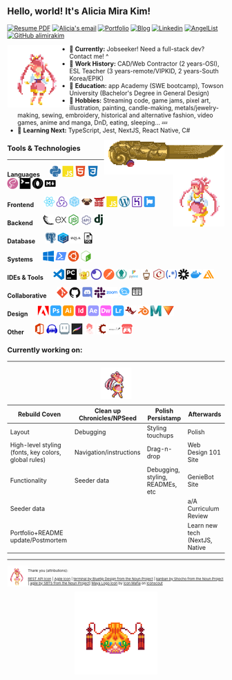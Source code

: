 ## Hello, world! It's Alicia Mira Kim!
<!-- TODO: Badges, picture, project previews/links -->

<a href="Kim_Mira_Alicia_Resume.pdf" download>![Resume PDF](https://img.shields.io/badge/-Resume-f00?style=flat-square&logo=adobe&logoColor=white)</a>
[![Alicia's email](https://img.shields.io/badge/email-ea4335?style=flat-square&logo=gmail&logoColor=white&link=mailto:alicia.mira.kim@gmail.com)](mailto:alicia.mira.kim@gmail.com)
[![Portfolio](https://img.shields.io/badge/-❤_Portfolio-fd4?style=flat-square&logo=a&logoColor=white&link=https://alimirakim.github.io/)](https://alimirakim.github.io)
[![Blog](https://img.shields.io/badge/-Blog-21759b?style=flat-square&logo=WordPress&logoColor=white&link=https://aliciamirakim.com/)](https://aliciamirakim.com)
[![Linkedin](https://img.shields.io/badge/-LinkedIn-0077b5?style=flat-square&logo=Linkedin&logoColor=white&link=https://www.linkedin.com/in/alicia-mira-kim-416a0a41//)](https://www.linkedin.com/in/alicia-mira-kim-416a0a41)
[![AngelList](https://img.shields.io/badge/-AngelList-black?style=flat-square&logo=AngelList&logoColor=white&link=https://angel.co/u/alicia-mira-kim)](https://angel.co/u/alicia-mira-kim)
[![GitHub alimirakim](https://img.shields.io/github/followers/alimirakim?label=follow&style=social)](https://github.com/alimirakim)

<img src="icons/_pygma.gif" align="left">

- 💬 **Currently:** Jobseeker! Need a full-stack dev? Contact me! ^
- 💼 **Work History:** CAD/Web Contractor (2 years-OSI), ESL Teacher (3 years-remote/VIPKID, 2 years-South Korea/EPIK) 
- 🍎 **Education:** app Academy (SWE bootcamp), Towson University (Bachelor's Degree in General Design)
- 🎨 **Hobbies:** Streaming code, game jams, pixel art, illustration, painting, candle-making, metals/jewelry-making, sewing, embroidery, historical and alternative fashion, video games, anime and manga, DnD, eating, sleeping... 💤
- 🌱 **Learning Next:** TypeScript, Jest, NextJS, React Native, C#

<!-- <img src="icons/_dvalita.jpg" style="float: right; width: 30%;"> -->

<!-- [![AngelList](https://img.shields.io/badge/-AngelList-blue?style=flat-square&logo=AngelList&logoColor=white)](www.wow.com)

[![email]()]()
[![Follow]()]()
[![Portfolio]()]()
[![Blog]()]()

https://img.shields.io/static/v1?label=<LABEL>&message=<MESSAGE>&color=<COLOR> -->



<img src="icons/_knife.gif" align="right">

### Tools & Technologies
--------------------------------------

<img src="icons/_pygmaiso.png" align="right" style="clear: both">

**Languages**
  &nbsp;&nbsp;&nbsp;&nbsp; 
  <img src="icons/python.svg" alt=" icon" width="25" height="25">
  <img src="icons/javascript.svg" alt=" icon" width="25" height="25">
  <img src="icons/html5.svg" alt=" icon" width="25" height="25">
  <img src="icons/css3.svg" alt=" icon" width="25" height="25">
  <img src="icons/sass.svg" alt=" icon" width="25" height="25">
  <img src="icons/cli.svg" alt=" icon" width="25" height="25">
  <img src="icons/json.svg" alt=" icon" width="25" height="25">
  <img src="icons/markdown.svg" alt=" icon" width="25" height="25">


**Frontend** 
  &nbsp;&nbsp;&nbsp;&nbsp; 
  <img src="icons/react.svg" alt=" icon" width="25" height="25">
  <img src="icons/redux.svg" alt=" icon" width="25" height="25">
  <img src="icons/webpack.svg" alt="webpack icon" width="25" height="25">
  <img src="icons/pug.svg" alt=" icon" width="25" height="25">
  <img src="icons/jinja.svg" alt=" icon" width="25" height="25">
  <img src="icons/javascript.svg" alt=" icon" width="25" height="25">
  <img src="icons/wordpress.svg" alt="wordpress icon" width="25" height="25">
  <img src="icons/heroku.svg" alt="webpack icon" width="25" height="25">
  <img src="icons/fontawesome.svg" alt="Font Awesome icon" width="25" height="25">

**Backend** 
  &nbsp;&nbsp;&nbsp;&nbsp; 
  <img src="icons/flask.svg" alt=" icon" width="25" height="25">
  <img src="icons/express.svg" alt=" icon" width="25" height="25">
  <img src="icons/node-dot-js.svg" alt=" icon" width="25" height="25">
  <img src="icons/restapi.svg" alt=" icon" width="25" height="25">
  <img src="icons/django.svg" alt=" icon" width="25" height="25">

**Database** 
  &nbsp;&nbsp;&nbsp;&nbsp; 
  <img src="icons/postgresql.svg" alt=" icon" width="25" height="25">
  <img src="icons/sequelize.svg" alt=" icon" width="25" height="25">
  <img src="icons/sqlalchemy.svg" alt=" icon" width="25" height="25">
  <img src="icons/sql.svg" alt=" icon" width="25" height="25">

**Systems** 
  &nbsp;&nbsp;&nbsp;&nbsp; 
  <img src="icons/windows.svg" alt=" icon" width="25" height="25">
  <img src="icons/powershell.svg" alt=" icon" width="25" height="25">
  <img src="icons/ubuntu.svg" alt=" icon" width="25" height="25">
  <img src="icons/gnubash.svg" alt=" icon" width="25" height="25">

**IDEs & Tools** 
  &nbsp;&nbsp;&nbsp;&nbsp; 
  <img src="icons/visualstudiocode.svg" alt=" icon" width="25" height="25">
  <img src="icons/pycharm.svg" alt=" icon" width="25" height="25">
  <img src="icons/geany.svg" alt=" icon" width="25" height="25">
  <img src="icons/insomnia.svg" alt=" icon" width="25" height="25">
  <img src="icons/postman.svg" alt=" icon" width="25" height="25">
  <img src="icons/gitkraken.svg" alt=" icon" width="25" height="25">
  <img src="icons/pytest.svg" alt=" icon" width="25" height="25">
  <img src="icons/mocha.svg" alt=" icon" width="25" height="25">
  <img src="icons/chai.svg" alt=" icon" width="25" height="25">
  <img src="icons/regex.svg" alt=" icon" width="25" height="25">
  <img src="icons/jsonwebtokens.svg" alt=" icon" width="25" height="25">
  <img src="icons/docker.svg" alt=" icon" width="25" height="25">
  <img src="icons/awsamplify.svg" alt=" icon" width="25" height="25">

**Collaborative** 
  &nbsp;&nbsp;&nbsp;&nbsp; 
  <img src="icons/git.svg" alt=" icon" width="25" height="25">
  <img src="icons/github.svg" alt=" icon" width="25" height="25">
  <img src="icons/discord.svg" alt=" icon" width="25" height="25">
  <img src="icons/slack.svg" alt=" icon" width="25" height="25">
  <img src="icons/zoom.svg" alt=" icon" width="25" height="25">
  <img src="icons/agile.svg" alt=" icon" width="25" height="25">
  <img src="icons/kanban.svg" alt=" icon" width="25" height="25">

**Design** 
  &nbsp;&nbsp;&nbsp;&nbsp; 
  <img src="icons/adobe.svg" alt=" icon" width="25" height="25">
  <img src="icons/adobephotoshop.svg" alt=" icon" width="25" height="25">
  <img src="icons/adobeillustrator.svg" alt=" icon" width="25" height="25">
  <img src="icons/adobeindesign.svg" alt=" icon" width="25" height="25">
  <img src="icons/adobeaftereffects.svg" alt=" icon" width="25" height="25">
  <img src="icons/adobedreamweaver.svg" alt=" icon" width="25" height="25">
  <img src="icons/adobelightroom.svg" alt=" icon" width="25" height="25">
  <img src="icons/rhinoceros.svg" alt=" icon" width="25" height="25">
  <img src="icons/blender.svg" alt=" icon" width="25" height="25">
  <img src="icons/maya.svg" alt=" icon" width="25" height="25">
  <img src="icons/hitfilmexpress.png" alt="HitFilm Express icon" width="25" height="25">
  <!-- <img src="icons/affinity.svg" alt="Affinity icon" width="25" height="25">
  <img src="icons/affinitydesigner.svg" alt="Affinity Designer icon" width="25" height="25">
  <img src="icons/affinityphoto.svg" alt="Affinity Photo icon" width="25" height="25">
  <img src="icons/affinitypublisher.svg" alt="Affinity Publisher icon" width="25" height="25"> -->

**Other** 
  &nbsp;&nbsp;&nbsp;&nbsp; 
  <img src="icons/microsoftoffice.svg" alt=" icon" width="25" height="25">
  <img src="icons/audacity.svg" alt=" icon" width="25" height="25">
  <img src="icons/aseprite.svg" alt=" icon" width="25" height="25">
  <img src="icons/procreate.webp" alt=" icon" width="25" height="25">
  <img src="icons/renpy.svg" alt=" icon" width="25" height="25">
  <img src="icons/stencyl.svg" alt=" icon" width="25" height="25">
  <img src="icons/steamworks.svg" alt=" icon" width="25" height="25">
  <img src="icons/itch-dot-io.svg" alt=" icon" width="25" height="25">

<!-- <img src="icons/.svg" alt=" icon" width="25" height="25"> -->


### Currently working on:
-----------------------------

<p align="center"><img src="icons/_pygmawalk.gif" align="center" width="72px"></p>

| Rebuild Coven | Clean up Chronicles/NPSeed | Polish Persistamp | Afterwards |
|---------------|----------------------------|-------------------|------------|
| Layout        | Debugging                  | Styling touchups  | Polish     |
| High-level styling (fonts, key colors, global rules) | Navigation/instructions | Drag-n-drop | Web Design 101 Site |
| Functionality | Seeder data | Debugging, styling, READMEs, etc  | GenieBot Site
| Seeder data   | | | a/A Curriculum Review |
| Portfolio+README update/Postmortem | | | Learn new tech (NextJS, Native |




---------------------------------
<small style="font-size: 0.5rem">
<img src="icons/_minipygma.png" align="left"> Thank you (attributions):
  
  [REST API Icon](https://www.visualpharm.com/free-icons/rest%20api-595b40b65ba036ed117d1778) | [Agile Icon](https://thenounproject.com/search/?q=agile&i=3428387) | [terminal by Bluetip Design from the Noun Project](https://thenounproject.com/term/terminal/334312/) | [kanban by Shocho from the Noun Project](https://thenounproject.com/search/?q=kanban&i=3688361) | [agile by SBTS from the Noun Project](https://thenounproject.com/search/?q=agile&i=3428387)| <a href="https://iconscout.com/icons/maya" target="_blank">Maya Logo Icon</a> by <a href="https://iconscout.com/contributors/icon-mafia">Icon Mafia</a> on <a href="https://iconscout.com">Iconscout</a>

</small>

<p align="center"><img src="icons/_pouch.png" align="center"></p>